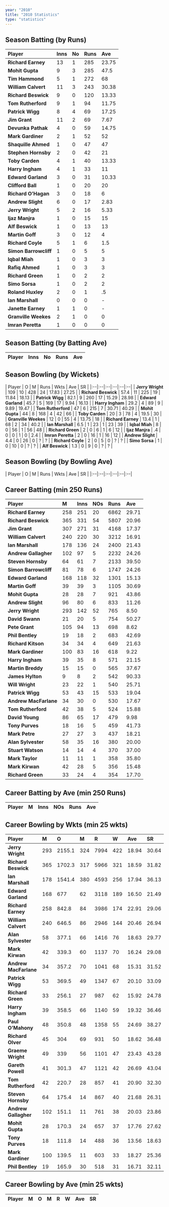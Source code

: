 ```yaml
---
year: "2010"
title: "2010 Statistics"
type: "statistics"
---
```


## Season Batting (by Runs)

| Player | Inns | No | Runs | Ave |
|:--|:--|:--|:--|:--|
| **Richard Earney** | 13 | 1 | 285 | 23.75 |
| **Mohit Gupta** | 9 | 3 | 285 | 47.5 |
| **Tim Hammond** | 5 | 1 | 272 | 68 |
| **William Calvert** | 11 | 3 | 243 | 30.38 |
| **Richard Beswick** | 9 | 0 | 120 | 13.33 |
| **Tom Rutherford** | 9 | 1 | 94 | 11.75 |
| **Patrick Wigg** | 8 | 4 | 69 | 17.25 |
| **Jim Grant** | 11 | 2 | 69 | 7.67 |
| **Devunka Pathak** | 4 | 0 | 59 | 14.75 |
| **Mark Gardiner** | 2 | 1 | 52 | 52 |
| **Shaquille Ahmed** | 1 | 0 | 47 | 47 |
| **Stephen Hornsby** | 2 | 0 | 42 | 21 |
| **Toby Carden** | 4 | 1 | 40 | 13.33 |
| **Harry Ingham** | 4 | 1 | 33 | 11 |
| **Edward Garland** | 3 | 0 | 31 | 10.33 |
| **Clifford Ball** | 1 | 0 | 20 | 20 |
| **Richard O’Hagan** | 3 | 0 | 18 | 6 |
| **Andrew Slight** | 6 | 0 | 17 | 2.83 |
| **Jerry Wright** | 5 | 2 | 16 | 5.33 |
| **Ijaz Manjra** | 1 | 0 | 15 | 15 |
| **Alf Beswick** | 1 | 0 | 13 | 13 |
| **Martin Goff** | 3 | 0 | 12 | 4 |
| **Richard Coyle** | 5 | 1 | 6 | 1.5 |
| **Simon Barrowcliff** | 1 | 0 | 5 | 5 |
| **Iqbal Miah** | 1 | 0 | 3 | 3 |
| **Rafiq Ahmed** | 1 | 0 | 3 | 3 |
| **Richard Green** | 1 | 0 | 2 | 2 |
| **Simo Sorsa** | 1 | 0 | 2 | 2 |
| **Roland Huxley** | 2 | 0 | 1 | .5 |
| **Ian Marshall** | 0 | 0 | 0 | - |
| **Janette Earney** | 1 | 1 | 0 | - |
| **Granville Weekes** | 2 | 1 | 0 | 0 |
| **Imran Peretta** | 1 | 0 | 0 | 0 |

## Season Batting (by Batting Ave)

| Player | Inns | No | Runs | Ave |
|:--|:--|:--|:--|:--|


## Season Bowling (by Wickets)

| Player | O | M | Runs | Wkts | Ave | SR |
|:--|:--|:--|:--|:--|:--|
| **Jerry Wright** | 109 | 10 | 428 | 24 | 17.83 | 27.25 |
| **Richard Beswick** | 57.4 | 11 | 225 | 19 | 11.84 | 18.13 |
| **Patrick Wigg** | 82.1 | 9 | 260 | 17 | 15.29 | 28.98 |
| **Edward Garland** | 45.7 | 5 | 169 | 17 | 9.94 | 16.13 |
| **Harry Ingham** | 29.2 | 4 | 89 | 9 | 9.89 | 19.47 |
| **Tom Rutherford** | 47 | 6 | 215 | 7 | 30.71 | 40.29 |
| **Mohit Gupta** | 44 | 8 | 168 | 4 | 42 | 66 |
| **Toby Carden** | 20 | 3 | 78 | 4 | 19.5 | 30 |
| **Granville Weekes** | 12 | 0 | 55 | 4 | 13.75 | 18 |
| **Richard Earney** | 13.4 | 1 | 68 | 2 | 34 | 40.2 |
| **Ian Marshall** | 6.5 | 1 | 23 | 1 | 23 | 39 |
| **Iqbal Miah** | 8 | 0 | 56 | 1 | 56 | 48 |
| **Richard Green** | 2 | 0 | 6 | 1 | 6 | 12 |
| **Ijaz Manjra** | .4 | 0 | 0 | 1 | 0 | 2.4 |
| **Imran Peretta** | 2 | 0 | 16 | 1 | 16 | 12 |
| **Andrew Slight** | 4.4 | 0 | 26 | 0 | ? | ? |
| **Richard Coyle** | 2 | 0 | 5 | 0 | ? | ? |
| **Simo Sorsa** | 1 | 0 | 10 | 0 | ? | ? |
| **Alf Beswick** | 1.3 | 0 | 9 | 0 | ? | ? |


## Season Bowling (by Bowling Ave)

| Player | O | M | Runs | Wkts | Ave | SR |
|:--|:--|:--|:--|:--|:--|


## Career Batting (min 250 Runs)

| Player | M | Inns | NOs | Runs | Ave |
|:---|:---|:---|:---|:---|:---|
| **Richard Earney** | 258 | 251 | 20 | 6862 | 29.71 |
| **Richard Beswick** | 365 | 331 | 54 | 5807 | 20.96 |
| **Jim Grant** | 307 | 271 | 31 | 4168 | 17.37 |
| **William Calvert** | 240 | 220 | 30 | 3212 | 16.91 |
| **Ian Marshall** | 178 | 136 | 24 | 2400 | 21.43 |
| **Andrew Gallagher** | 102 | 97 | 5 | 2232 | 24.26 |
| **Steven Hornsby** | 64 | 61 | 7 | 2133 | 39.50 |
| **Simon Barrowcliff** | 81 | 78 | 6 | 1747 | 24.26 |
| **Edward Garland** | 168 | 118 | 32 | 1301 | 15.13 |
| **Martin Goff** | 39 | 39 | 3 | 1105 | 30.69 |
| **Mohit Gupta** | 28 | 28 | 7 | 921 | 43.86 |
| **Andrew Slight** | 96 | 80 | 6 | 833 | 11.26 |
| **Jerry Wright** | 293 | 142 | 52 | 765 | 8.50 |
| **David Swann** | 21 | 20 | 5 | 754 | 50.27 |
| **Pete Grant** | 105 | 94 | 13 | 698 | 8.62 |
| **Phil Bentley** | 19 | 18 | 2 | 683 | 42.69 |
| **Richard Kitson** | 34 | 34 | 4 | 649 | 21.63 |
| **Mark Gardiner** | 100 | 83 | 16 | 618 | 9.22 |
| **Harry Ingham** | 39 | 35 | 8 | 571 | 21.15 |
| **Martin Breddy** | 15 | 15 | 0 | 565 | 37.67 |
| **James Hylton** | 9 | 8 | 2 | 542 | 90.33 |
| **Will Wright** | 23 | 22 | 1 | 540 | 25.71 |
| **Patrick Wigg** | 53 | 43 | 15 | 533 | 19.04 |
| **Andrew MacFarlane** | 34 | 30 | 0 | 530 | 17.67 |
| **Tom Rutherford** | 42 | 38 | 5 | 524 | 15.88 |
| **David Young** | 86 | 65 | 17 | 479 | 9.98 |
| **Tony Purves** | 18 | 16 | 5 | 459 | 41.73 |
| **Mark Petre** | 27 | 27 | 3 | 437 | 18.21 |
| **Alan Sylvester** | 58 | 35 | 16 | 380 | 20.00 |
| **Stuart Watson** | 14 | 14 | 4 | 370 | 37.00 |
| **Mark Taylor** | 11 | 11 | 1 | 358 | 35.80 |
| **Mark Kirwan** | 42 | 28 | 5 | 356 | 15.48 |
| **Richard Green** | 33 | 24 | 4 | 354 | 17.70 |

## Career Batting by Ave (min 250 Runs)

| Player | M | Inns | NOs | Runs | Ave |
|:---|:---|:---|:---|:---|:---|


## Career Bowling by Wkts (min 25 wkts)

| Player | M | O | M | R | W | Ave | SR |
|:---|:---|:---|:---|:---|:---|:---|:---|
| **Jerry Wright** | 293 | 2155.1 | 324 | 7994 | 422 | 18.94 | 30.64 |
| **Richard Beswick** | 365 | 1702.3 | 317 | 5966 | 321 | 18.59 | 31.82 |
| **Ian Marshall** | 178 | 1541.4 | 380 | 4593 | 256 | 17.94 | 36.13 |
| **Edward Garland** | 168 | 677 | 62 | 3118 | 189 | 16.50 | 21.49 |
| **Richard Earney** | 258 | 842.8 | 84 | 3986 | 174 | 22.91 | 29.06 |
| **William Calvert** | 240 | 646.5 | 86 | 2946 | 144 | 20.46 | 26.94 |
| **Alan Sylvester** | 58 | 377.1 | 66 | 1416 | 76 | 18.63 | 29.77 |
| **Mark Kirwan** | 42 | 339.3 | 60 | 1137 | 70 | 16.24 | 29.08 |
| **Andrew MacFarlane** | 34 | 357.2 | 70 | 1041 | 68 | 15.31 | 31.52 |
| **Patrick Wigg** | 53 | 369.5 | 49 | 1347 | 67 | 20.10 | 33.09 |
| **Richard Green** | 33 | 256.1 | 27 | 987 | 62 | 15.92 | 24.78 |
| **Harry Ingham** | 39 | 358.5 | 66 | 1140 | 59 | 19.32 | 36.46 |
| **Paul O’Mahony** | 48 | 350.8 | 48 | 1358 | 55 | 24.69 | 38.27 |
| **Richard Olver** | 45 | 304 | 69 | 931 | 50 | 18.62 | 36.48 |
| **Graeme Wright** | 49 | 339 | 56 | 1101 | 47 | 23.43 | 43.28 |
| **Gareth Powell** | 41 | 301.3 | 47 | 1121 | 42 | 26.69 | 43.04 |
| **Tom Rutherford** | 42 | 220.7 | 28 | 857 | 41 | 20.90 | 32.30 |
| **Steven Hornsby** | 64 | 175.4 | 14 | 867 | 40 | 21.68 | 26.31 |
| **Andrew Gallagher** | 102 | 151.1 | 11 | 761 | 38 | 20.03 | 23.86 |
| **Mohit Gupta** | 28 | 170.3 | 24 | 657 | 37 | 17.76 | 27.62 |
| **Tony Purves** | 18 | 111.8 | 14 | 488 | 36 | 13.56 | 18.63 |
| **Mark Gardiner** | 100 | 139.5 | 11 | 603 | 33 | 18.27 | 25.36 |
| **Phil Bentley** | 19 | 165.9 | 30 | 518 | 31 | 16.71 | 32.11 |


## Career Bowling by Ave (min 25 wkts)

| Player | M | O | M | R | W | Ave | SR |
|:---|:---|:---|:---|:---|:---|:---|:---|

